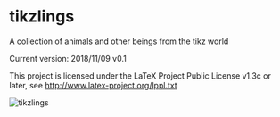 # tikzlings
A collection of animals and other beings from the tikz world

Current version: 2018/11/09 v0.1

This project is licensed under the LaTeX Project Public License v1.3c or later, see http://www.latex-project.org/lppl.txt

![tikzlings](https://github.com/samcarter/tikzlings/blob/master/Examples/tikzlings.png)


